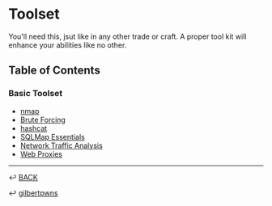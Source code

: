 # Toolset

You'll need this, jsut like in any other trade or craft. A proper tool kit will enhance your abilities like no other.

## Table of Contents

### Basic Toolset

* [nmap](./basic-toolset/nmap/nmap.md)
* [Brute Forcing](./basic-toolset/brute-forcing/readme-for-bruteforce.md)
* [hashcat](./basic-toolset/hashcat/hashcat.md)
* [SQLMap Essentials](./basic-toolset/SQLmap-essentials/SQL-map-essentials.md)
* [Network Traffic Analysis](./basic-toolset/traffic-analysis/traffic-analysis.md)
* [Web Proxies](./basic-toolset/web-proxies/web-proxies.md)

---

↩️ [BACK](./README.md)

↩️ [gilbertpwns](../README.md)
